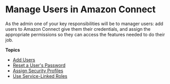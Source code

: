 # Manage Users in Amazon Connect<a name="manage-users"></a>

As the admin one of your key responsibilities will be to manager users: add users to Amazon Connect give them their credentials, and assign the appropriate permissions so they can access the features needed to do their job\.

**Topics**
+ [Add Users](user-management.md)
+ [Reset a User's Password](password-reset.md)
+ [Assign Security Profiles](connect-security-profiles.md)
+ [Use Service\-Linked Roles](connect-slr.md)